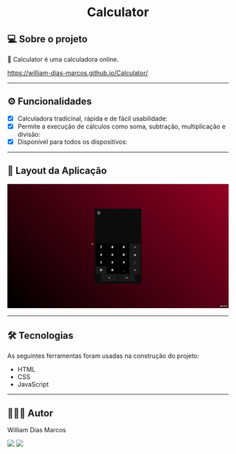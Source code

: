 <h1 align="center"> Calculator </h1>

## 💻 Sobre o projeto

🧮 Calculator é uma calculadora online.

https://william-dias-marcos.github.io/Calculator/

---

## ⚙️ Funcionalidades

- [x] Calculadora tradicinal, rápida e de fácil usabilidade:
- [x] Permite a execução de cálculos como soma, subtração, multiplicação e divisão:
- [x] Disponível para todos os dispositivos:

---

## 📱 Layout da Aplicação

<p text  align="center">
<img img width= "700" src= "https://github.com/William-Dias-Marcos/Calculator/blob/master/to_readme/gif.gif"> 
</p>


---

## 🛠 Tecnologias

As seguintes ferramentas foram usadas na construção do projeto:

- HTML
- CSS
- JavaScript

---

## 👨🏼‍💻 Autor

William Dias Marcos

 <a href = "mailto:william.diasmarcos@gmail.com"><img src="https://img.shields.io/badge/-Gmail-%23333?style=for-the-badge&logo=gmail&logoColor=white"        target="_blank"></a>
 <a href="https://www.linkedin.com/in/william-dias-marcos-25981a192" target="_blank"><img src="https://img.shields.io/badge/-LinkedIn-%230077B5?style=for-the-badge&logo=linkedin&logoColor=white" target="_blank"></a>
